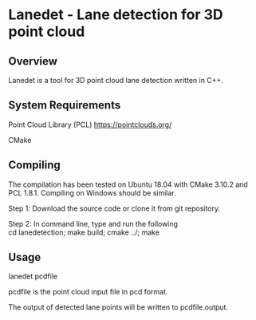 Lanedet - Lane detection for 3D point cloud
===========================================

Overview
--------

Lanedet is a tool for 3D point cloud lane detection written in C++.   

System Requirements 
-------------------
Point Cloud Library (PCL) https://pointclouds.org/

CMake


Compiling 
---------
The compilation has been tested on Ubuntu 18.04 with CMake 3.10.2 and PCL 1.8.1. Compiling on Windows should be similar.
 
Step 1: Download the source code or clone it from git repository.

Step 2: In command line, type and run the following  
cd lanedetection; 
make build;
cmake ../;
make


Usage
-----
lanedet pcdfile

pcdfile is the point cloud input file in pcd format.

The output of detected lane points will be written to pcdfile.output. 


